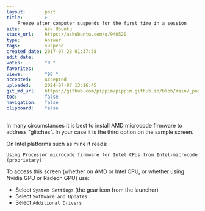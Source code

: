 ```yaml
---
layout:       post
title:        >
    Freeze after computer suspends for the first time in a session
site:         Ask Ubuntu
stack_url:    https://askubuntu.com/q/940520
type:         Answer
tags:         suspend
created_date: 2017-07-28 01:37:58
edit_date:    
votes:        "0 "
favorites:    
views:        "98 "
accepted:     Accepted
uploaded:     2024-07-07 13:16:45
git_md_url:   https://github.com/pippim/pippim.github.io/blob/main/_posts/2017/2017-07-28-Freeze-after-computer-suspends-for-the-first-time-in-a-session.md
toc:          false
navigation:   false
clipboard:    false
---
```


In many circumstances it is best to install AMD microcode firmware to address "glitches". In your case it is the third option on the sample screen.

On Intel platforms such as mine it reads:

``` 
Using Processor microcode firmware for Intel CPUs from Intel-microcode (proprietary)
```

To access this screen (whether on AMD or Intel CPU, or whether using Nvidia GPU or Radeon GPU) use:

- Select `System Settings` (the gear icon from the launcher)
- Select `Software and Updates`
- Select `Additional Drivers`
